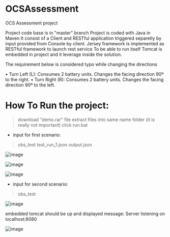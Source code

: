 # OCSAssessment
OCS Assessment project

Project code base is in "master" branch
Project is coded with Java in Maven
It consist of a Client and RESTful application triggered separetly by input provided from Console by client.
Jersey framework is implemented as RESTful framework to launch rest service
To be able to run itself Tomcat is embedded in project and it leverage inside the solution.


The requirement below is considered typo while changing the directions

•	Turn Left (L):
  Consumes 2 battery units. 
  Changes the facing direction 90º to the right. 
• Turn Right (R): 
  Consumes 2 battery units. 
  Changes the facing direction 90º to the left. 

# How To Run the project:
> download "demo.rar" file 
> extract files into same name folder (it is really not important)
> click run.bat
- input for first scenario:
> obs_test test_run_1.json output.json

![image](https://user-images.githubusercontent.com/1770848/219590504-66e2120f-f619-40fd-b0d1-b8b94904ba52.png)

![image](https://user-images.githubusercontent.com/1770848/219590631-03a88cd2-a416-4666-bd3f-c683ea4bcb0d.png)

![image](https://user-images.githubusercontent.com/1770848/219590932-0fd5218d-65a4-4c5d-8a7e-21266a87f32c.png)

- input for second scenario:
> obs_test

![image](https://user-images.githubusercontent.com/1770848/219591222-94961ba9-67b0-472e-8796-b3b084edbbcd.png)

embedded tomcat should be up and displayed message: Server listening on localhost:8080

![image](https://user-images.githubusercontent.com/1770848/219591989-e3adad47-16d5-40c5-bb0e-e5351688181b.png)

